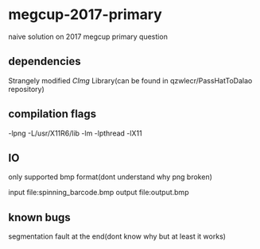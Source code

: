# megcup-2017-primary
naive solution on 2017 megcup primary question

## dependencies

Strangely modified *CImg* Library(can be found in qzwlecr/PassHatToDalao repository)

## compilation flags

-lpng -L/usr/X11R6/lib -lm -lpthread -lX11

## IO

only supported bmp format(dont understand why png broken)

input file:spinning_barcode.bmp
output file:output.bmp

## known bugs

segmentation fault at the end(dont know why but at least it works)
